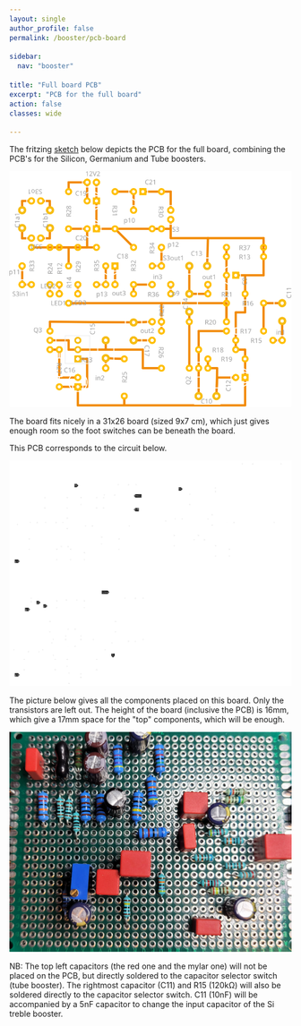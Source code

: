 ```yaml
---
layout: single
author_profile: false
permalink: /booster/pcb-board

sidebar:
  nav: "booster"

title: "Full board PCB"
excerpt: "PCB for the full board"
action: false
classes: wide

---
```

The fritzing [sketch](/assets/fritzing/booster/board.fzz) below depicts the PCB for the full board, combining the PCB's for the Silicon, Germanium and Tube boosters.

![](/assets/images/booster/board_pcb.svg)

The board fits nicely in a 31x26 board (sized 9x7 cm), which just gives enough room so the foot switches can be beneath the board.

This PCB corresponds to the circuit below.

![](/assets/images/booster/board_schema.svg)

The picture below gives all the components placed on this board. Only the transistors are left out. The height of the board (inclusive the PCB) is 16mm, which give a 17mm space for the "top" components, which will be enough.

![](/assets/images/booster/board-pcb.png)

NB: The top left capacitors (the red one and the mylar one) will not be placed on the PCB, but directly soldered to the capacitor selector switch (tube booster). The rightmost capacitor (C11) and R15 (120kΩ) will also be soldered directly to the capacitor selector switch. C11 (10nF) will be accompanied by a 5nF capacitor to change the input capacitor of the Si treble booster.
